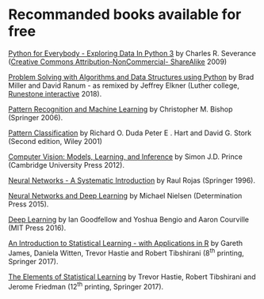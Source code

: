 # Recommanded books available for free

[Python for Everybody - Exploring Data In Python 3](https://www.py4e.com/book) by Charles R. Severance ([Creative Commons Attribution-NonCommercial-
ShareAlike](http://creativecommons.org/licenses/by-nc-sa/3.0/) 2009)

[Problem Solving with Algorithms and Data Structures using Python](http://www.openbookproject.net/books/pythonds/) by Brad Miller and David Ranum -
as remixed by Jeffrey Elkner (Luther college, [Runestone interactive](http://runestoneinteractive.org/) 2018).

[Pattern Recognition and Machine Learning](https://www.microsoft.com/en-us/research/uploads/prod/2006/01/Bishop-Pattern-Recognition-and-Machine-Learning-2006.pdf)
 by Christopher M. Bishop (Springer 2006).
 
[Pattern Classification](https://www.academia.edu/33126492/Pattern_Classification_by_Richard_O._Duda_David_G._Stork_Peter_E.Hart) 
 by Richard O. Duda Peter E . Hart and David G. Stork (Second edition, Wiley 2001)
 
[Computer Vision:  Models, Learning, and Inference](http://www.computervisionmodels.com/) by Simon J.D. Prince (Cambridge University Press 2012).

[Neural Networks - A Systematic Introduction](https://page.mi.fu-berlin.de/rojas/neural/neuron.pdf) by Raul Rojas (Springer 1996).

[Neural Networks and Deep Learning](http://neuralnetworksanddeeplearning.com/index.html) by Michael Nielsen (Determination Press 2015).

[Deep Learning](http://www.deeplearningbook.org/) by Ian Goodfellow and Yoshua Bengio and Aaron Courville (MIT Press 2016).

[An Introduction to Statistical Learning - with Applications in R](http://faculty.marshall.usc.edu/gareth-james/ISL/) 
by Gareth James, Daniela Witten, Trevor Hastie and Robert Tibshirani (8<sup>th</sup> printing, Springer 2017).

[The Elements of Statistical Learning](https://web.stanford.edu/~hastie/ElemStatLearn/) by Trevor Hastie, Robert Tibshirani and 
Jerome Friedman (12<sup>th</sup> printing, Springer 2017).
